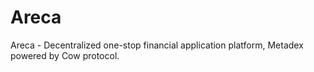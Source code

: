 # Areca
Areca - Decentralized one-stop financial application platform, Metadex powered by Cow protocol.
